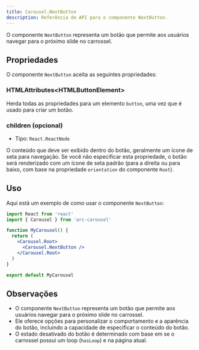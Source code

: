 ```yaml
---
title: Carousel.NextButton
description: Referência de API para o componente NextButton.
---
```


O componente `NextButton` representa um botão que permite aos usuários navegar para o próximo slide no carrossel.

## Propriedades

O componente `NextButton` aceita as seguintes propriedades:

### HTMLAttributes\<HTMLButtonElement\>

Herda todas as propriedades para um elemento `button`, uma vez que é usado para criar um botão.

### children (opcional)

- Tipo: `React.ReactNode`

O conteúdo que deve ser exibido dentro do botão, geralmente um ícone de seta para navegação. Se você não especificar esta propriedade, o botão será renderizado com um ícone de seta padrão (para a direita ou para baixo, com base na propriedade `orientation` do componente `Root`).

## Uso

Aqui está um exemplo de como usar o componente `NextButton`:

```jsx
import React from 'react'
import { Carousel } from 'arc-carousel'

function MyCarousel() {
  return (
    <Carousel.Root>
      <Carousel.NextButton />
    </Carousel.Root>
  )
}

export default MyCarousel
```

## Observações

- O componente `NextButton` representa um botão que permite aos usuários navegar para o próximo slide no carrossel.
- Ele oferece opções para personalizar o comportamento e a aparência do botão, incluindo a capacidade de especificar o conteúdo do botão.
- O estado desativado do botão é determinado com base em se o carrossel possui um loop (`hasLoop`) e na página atual.
